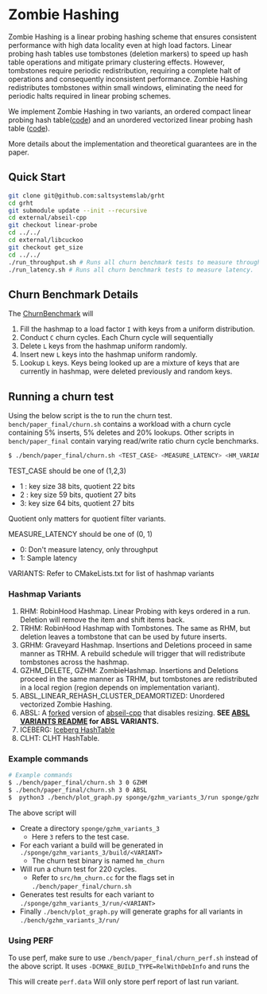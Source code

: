 # Zombie Hashing

Zombie Hashing is a linear probing hashing scheme that ensures consistent performance with high data locality even at high load factors. Linear probing hash tables use tombstones (deletion markers) to speed up hash table operations and mitigate primary clustering effects. However, tombstones require periodic redistribution, requiring a complete halt of operations and consequently inconsistent performance. Zombie Hashing redistributes tombstones within small windows, eliminating the need for periodic halts required in linear probing schemes. 

We implement Zombie Hashing in two variants, an ordered compact linear probing hash table([code](src/gqf.c)) and an unordered vectorized linear probing hash table ([code](external/abseil-cpp/absl/container/internal/raw_hash_set.h)). 

More details about the implementation and theoretical guarantees are in the paper.

## Quick Start

```bash
git clone git@github.com:saltsystemslab/grht
cd grht
git submodule update --init --recursive
cd external/abseil-cpp
git checkout linear-probe
cd ../../
cd external/libcuckoo
git checkout get_size
cd ../../
./run_throughput.sh # Runs all churn benchmark tests to measure throughput.
./run_latency.sh # Runs all churn benchmark tests to measure latency.
```

## Churn Benchmark Details

The [ChurnBenchmark](bench/hm_churn.cc) will 

1. Fill the hashmap to a load factor `I` with keys from a uniform distribution.
2. Conduct `C` churn cycles. Each Churn cycle will sequentially
  1. Delete `L` keys from the hashmap uniform randomly.
  2. Insert new `L` keys into the hashmap uniform randomly.
  3. Lookup `L` keys. Keys being looked up are a mixture of keys that are currently in hashmap, were deleted previously and random keys.

## Running a churn test

Using the below script is the to run the churn test. `bench/paper_final/churn.sh` contains a workload with a churn cycle containing 5% inserts, 5% deletes and 20% lookups. Other scripts in `bench/paper_final` contain varying read/write ratio churn cycle benchmarks.

```bash
$ ./bench/paper_final/churn.sh <TEST_CASE> <MEASURE_LATENCY> <HM_VARIANT>
```

TEST_CASE should be one of (1,2,3)
- 1 : key size 38 bits, quotient 22 bits
- 2 : key size 59 bits, quotient 27 bits
- 3: key size 64 bits, quotient 27 bits

Quotient only matters for quotient filter variants.

MEASURE_LATENCY should be one of (0, 1)
* 0: Don't measure latency, only throughput
* 1: Sample latency

VARIANTS: Refer to CMakeLists.txt for list of hashmap variants

### Hashmap Variants

1. RHM: RobinHood Hashmap. Linear Probing with keys ordered in a run. Deletion will remove the item and shift items back.
2. TRHM: RobinHood Hashmap with Tombstones. The same as RHM, but deletion leaves a tombstone that can be used by future inserts.
3. GRHM: Graveyard Hashmap. Insertions and Deletions proceed in same manner as TRHM. A rebuild schedule will trigger that will redistribute tombstones across the hashmap.
4. GZHM\_DELETE, GZHM: ZombieHashmap. Insertions and Deletions proceed in the same manner as TRHM, but tombstones are redistributed in a local region (region depends on implementation variant).
5. ABSL_LINEAR_REHASH_CLUSTER_DEAMORTIZED: Unordered vectorized Zombie Hashing.
6. ABSL: A [forked](https://github.com/saltsystemslab/abseil-cpp) version of [abseil-cpp](https://abseil.io/) that disables resizing. **SEE [ABSL VARIANTS README](https://github.com/saltsystemslab/abseil-cpp/blob/linear-probe/README.md) for ABSL VARIANTS.**
7. ICEBERG: [Iceberg HashTable](https://github.com/splatlab/iceberghashtable)
8. CLHT: CLHT HashTable.


### Example commands

```bash
# Example commands
$ ./bench/paper_final/churn.sh 3 0 GZHM
$ ./bench/paper_final/churn.sh 3 0 ABSL
$  python3 ./bench/plot_graph.py sponge/gzhm_variants_3/run sponge/gzhm_variants_1/result
```

The above script will
* Create a directory `sponge/gzhm_variants_3`
	* Here `3` refers to the test case.
* For each variant a build will be generated in `./sponge/gzhm_variants_3/build/<VARIANT>`
	* The churn test binary is named `hm_churn`
* Will run a churn test for 220 cycles.
	* Refer to `src/hm_churn.cc` for the flags set in `./bench/paper_final/churn.sh`
* Generates test results for each variant to `./sponge/gzhm_variants_3/run/<VARIANT>`
* Finally `./bench/plot_graph.py` will generate graphs for all variants in `./bench/gzhm_variants_3/run/`

### Using PERF

To use perf, make sure to use .`/bench/paper_final/churn_perf.sh` instead of the above script. It uses `-DCMAKE_BUILD_TYPE=RelWithDebInfo` and runs the 

This will create `perf.data` Will only store perf report of last run variant.

